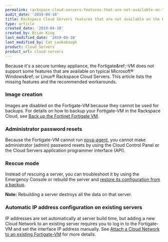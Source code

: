 ```yaml
---
permalink: rackspace-cloud-servers-features-that-are-not-available-on-the-fortigate-vm/
audit_date: '2019-04-18'
title: Rackspace Cloud Servers features that are not available on the Fortigate-VM
type: article
created_date: '2019-04-18'
created_by: Brian King
last_modified_date: '2019-04-18'
last_modified_by: Cat Lookabaugh
product: Cloud Servers
product_url: cloud-servers
---
```


Because it's a secure turnkey appliance, the Fortigate&ref;-VM does not support
some features that are available on typical Microsoft&reg; Windows&ref; or Linux&reg;
Rackspace Cloud Servers. This article lists the missing features and the recommended
workarounds.

### Image creation

Images are disabled on the Fortigate-VM because they cannot be used for backups.
For details on how to backup your Fortigate-VM in the Rackspace Cloud, see
[Back up the Fortinet Fortigate VM](https://support.rackspace.com/how-to/back-up-the-fortinet-fortigate-vm/).

### Administrator password resets

Because the Fortigate-VM cannot run
[nova-agent](https://developer.rackspace.com/docs/user-guides/infrastructure/cloud-config/compute/cloud-servers-product-concepts/nova-agent/),
you cannot make administrator (admin) password resets by using the Cloud Control Panel
or the Cloud Servers application programmer interface (API).

### Rescue mode

Instead of rescuing a server, you can troubleshoot it by using the Emergency
Console or rebuild the server and
[restore its configuration from a backup](https://help.fortinet.com/fos50hlp/52data/Content/FortiOS/fortigate-system-administration-52/Firmware/Restoring%20configuration.htm).

**Note:** Rebuilding a server destroys all the data on that server.

### Automatic IP address configuration on existing servers

IP addresses are set automatically at server build time, but adding a new Cloud
Network to an existing server requires you to log in to the Fortigate-VM and set
the interface IP address manually. See
[Attach a Cloud Network to an existing Fortigate-VM](https://support.rackspace.com/how-to/attach-a-cloud-network-to-an-existing-fortigate-vm/)
for more details.
